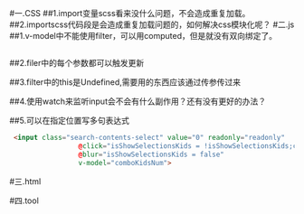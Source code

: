 #一.CSS
##1.import变量scss看来没什么问题，不会造成重复加载。
##2.importscss代码段是会造成重复加载问题的，如何解决css模块化呢？
#二.js
##1.v-model中不能使用filter，可以用computed，但是就没有双向绑定了。
```js

```
##2.filer中的每个参数都可以触发更新

##3.filter中的this是Undefined,需要用的东西应该通过传参传过来

##4.使用watch来监听input会不会有什么副作用？还有没有更好的办法？

##5.可以在指定位置写多句表达式
```html
 <input class="search-contents-select" value="0" readonly="readonly"
                 @click="isShowSelectionsKids = !isShowSelectionsKids;currentCompleteIndex = 1;"
                 @blur="isShowSelectionsKids = false"
                 v-model="comboKidsNum">
```
#三.html

#四.tool
